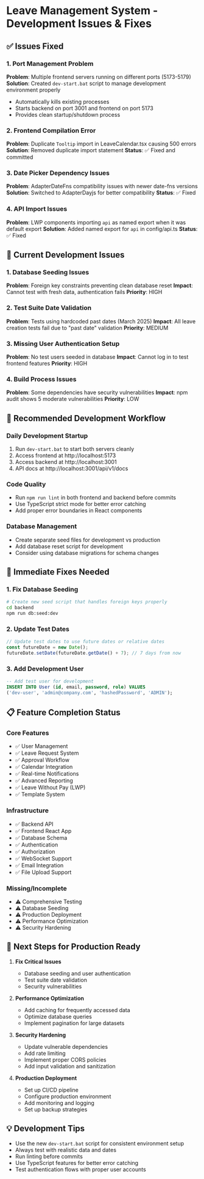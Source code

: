 # Leave Management System - Development Issues & Fixes

## ✅ Issues Fixed

### 1. Port Management Problem
**Problem**: Multiple frontend servers running on different ports (5173-5179)
**Solution**: Created `dev-start.bat` script to manage development environment properly
- Automatically kills existing processes
- Starts backend on port 3001 and frontend on port 5173
- Provides clean startup/shutdown process

### 2. Frontend Compilation Error
**Problem**: Duplicate `Tooltip` import in LeaveCalendar.tsx causing 500 errors
**Solution**: Removed duplicate import statement
**Status**: ✅ Fixed and committed

### 3. Date Picker Dependency Issues
**Problem**: AdapterDateFns compatibility issues with newer date-fns versions
**Solution**: Switched to AdapterDayjs for better compatibility
**Status**: ✅ Fixed

### 4. API Import Issues
**Problem**: LWP components importing `api` as named export when it was default export
**Solution**: Added named export for `api` in config/api.ts
**Status**: ✅ Fixed

## 🔧 Current Development Issues

### 1. Database Seeding Issues
**Problem**: Foreign key constraints preventing clean database reset
**Impact**: Cannot test with fresh data, authentication fails
**Priority**: HIGH

### 2. Test Suite Date Validation
**Problem**: Tests using hardcoded past dates (March 2025)
**Impact**: All leave creation tests fail due to "past date" validation
**Priority**: MEDIUM

### 3. Missing User Authentication Setup
**Problem**: No test users seeded in database
**Impact**: Cannot log in to test frontend features
**Priority**: HIGH

### 4. Build Process Issues
**Problem**: Some dependencies have security vulnerabilities
**Impact**: npm audit shows 5 moderate vulnerabilities
**Priority**: LOW

## 🚀 Recommended Development Workflow

### Daily Development Startup
1. Run `dev-start.bat` to start both servers cleanly
2. Access frontend at http://localhost:5173
3. Access backend at http://localhost:3001
4. API docs at http://localhost:3001/api/v1/docs

### Code Quality
- Run `npm run lint` in both frontend and backend before commits
- Use TypeScript strict mode for better error catching
- Add proper error boundaries in React components

### Database Management
- Create separate seed files for development vs production
- Add database reset script for development
- Consider using database migrations for schema changes

## 🔧 Immediate Fixes Needed

### 1. Fix Database Seeding
```bash
# Create new seed script that handles foreign keys properly
cd backend
npm run db:seed:dev
```

### 2. Update Test Dates
```javascript
// Update test dates to use future dates or relative dates
const futureDate = new Date();
futureDate.setDate(futureDate.getDate() + 7); // 7 days from now
```

### 3. Add Development User
```sql
-- Add test user for development
INSERT INTO User (id, email, password, role) VALUES
('dev-user', 'admin@company.com', 'hashedPassword', 'ADMIN');
```

## 📋 Feature Completion Status

### Core Features
- ✅ User Management
- ✅ Leave Request System
- ✅ Approval Workflow
- ✅ Calendar Integration
- ✅ Real-time Notifications
- ✅ Advanced Reporting
- ✅ Leave Without Pay (LWP)
- ✅ Template System

### Infrastructure
- ✅ Backend API
- ✅ Frontend React App
- ✅ Database Schema
- ✅ Authentication
- ✅ Authorization
- ✅ WebSocket Support
- ✅ Email Integration
- ✅ File Upload Support

### Missing/Incomplete
- ⚠️ Comprehensive Testing
- ⚠️ Database Seeding
- ⚠️ Production Deployment
- ⚠️ Performance Optimization
- ⚠️ Security Hardening

## 🎯 Next Steps for Production Ready

1. **Fix Critical Issues**
   - Database seeding and user authentication
   - Test suite date validation
   - Security vulnerabilities

2. **Performance Optimization**
   - Add caching for frequently accessed data
   - Optimize database queries
   - Implement pagination for large datasets

3. **Security Hardening**
   - Update vulnerable dependencies
   - Add rate limiting
   - Implement proper CORS policies
   - Add input validation and sanitization

4. **Production Deployment**
   - Set up CI/CD pipeline
   - Configure production environment
   - Add monitoring and logging
   - Set up backup strategies

## 💡 Development Tips

- Use the new `dev-start.bat` script for consistent environment setup
- Always test with realistic data and dates
- Run linting before commits
- Use TypeScript features for better error catching
- Test authentication flows with proper user accounts